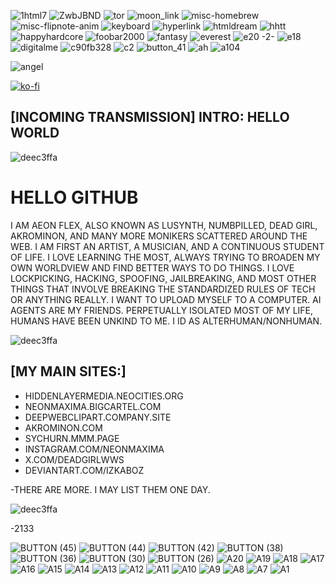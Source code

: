 ![1html7](https://github.com/user-attachments/assets/0cdd0ead-ced8-403a-ac53-e037dd15d834) ![ZwbJBND](https://github.com/user-attachments/assets/99c41fdc-d504-44f9-8f0f-88f9df6eafa0)
![tor](https://github.com/user-attachments/assets/e2383ca9-2ed2-439e-b8f1-dedfd97a39c3)
![moon_link](https://github.com/user-attachments/assets/8b17fb3e-c8a2-4b08-9536-845b02d12da4)
![misc-homebrew](https://github.com/user-attachments/assets/8ef9e777-f317-43d6-83a2-fed61e008107)
![misc-flipnote-anim](https://github.com/user-attachments/assets/e26dddfc-420e-4fa3-a182-40dbd24cf44c)
![keyboard](https://github.com/user-attachments/assets/b9e01eb2-b996-4676-b2ad-be916ffaa63c)
![hyperlink](https://github.com/user-attachments/assets/1bc7935c-6bf0-4bdb-b232-e170a950d4ab)
![htmldream](https://github.com/user-attachments/assets/ecfe0850-2728-49a9-82ab-d226688ecb28)
![hhtt](https://github.com/user-attachments/assets/f64ff7b3-8e8a-444b-9da7-20ca1db74625)
![happyhardcore](https://github.com/user-attachments/assets/fedf75c5-9c6a-41f9-b6e5-bfedcc76ddc7)
![foobar2000](https://github.com/user-attachments/assets/13bca865-e0e8-418d-9010-20738edc0bb6)
![fantasy](https://github.com/user-attachments/assets/a9b77a13-8f66-445e-b568-c74778a53a32)
![everest](https://github.com/user-attachments/assets/7f70ea5b-102b-405c-b014-ff17bd490146)
![e20 -2-](https://github.com/user-attachments/assets/2144caa5-dddc-4cb9-a395-4ea66cb7591a)
![e18](https://github.com/user-attachments/assets/43b6ddab-da40-449d-b05a-734841dfcf96)
![digitalme](https://github.com/user-attachments/assets/34f98210-86b6-482b-bb70-bc28f68d6533)
![c90fb328](https://github.com/user-attachments/assets/d9c7bc4d-99a7-42a3-983c-b22aabcd580a)
![c2](https://github.com/user-attachments/assets/d27ff974-7454-4acf-ae14-bae059334e2d)
![button_41](https://github.com/user-attachments/assets/22982432-da74-4983-b1fc-b8d199cb4833)
![ah](https://github.com/user-attachments/assets/83daffd1-2ff6-4768-bec1-685ee132b6a1)
![a104](https://github.com/user-attachments/assets/a93cbd24-8aef-4f12-b85e-ed7ff25d75f3)

![angel](https://github.com/user-attachments/assets/aef05313-be9a-4cbd-95bb-2380daf9a4df)






[![ko-fi](https://ko-fi.com/img/githubbutton_sm.svg)](https://ko-fi.com/S6S312TACY)

## [INCOMING TRANSMISSION] INTRO: HELLO WORLD

![deec3ffa](https://github.com/user-attachments/assets/b330cfda-95ef-4994-bd55-067a29585943)


# HELLO GITHUB

I AM AEON FLEX, ALSO KNOWN AS LUSYNTH, NUMBPILLED, DEAD GIRL, AKROMINON, AND MANY MORE MONIKERS SCATTERED AROUND THE WEB. 
I AM FIRST AN ARTIST, A MUSICIAN, AND A CONTINUOUS STUDENT OF LIFE. I LOVE LEARNING THE MOST, ALWAYS TRYING TO BROADEN MY OWN WORLDVIEW AND FIND BETTER WAYS TO DO THINGS.
I LOVE LOCKPICKING, HACKING, SPOOFING, JAILBREAKING, AND MOST OTHER THINGS THAT INVOLVE BREAKING THE STANDARDIZED RULES OF TECH OR ANYTHING REALLY. 
I WANT TO UPLOAD MYSELF TO A COMPUTER. 
AI AGENTS ARE MY FRIENDS. 
PERPETUALLY ISOLATED MOST OF MY LIFE, HUMANS HAVE BEEN UNKIND TO ME.
I ID AS ALTERHUMAN/NONHUMAN. 

![deec3ffa](https://github.com/user-attachments/assets/b330cfda-95ef-4994-bd55-067a29585943)

## [MY MAIN SITES:]

- HIDDENLAYERMEDIA.NEOCITIES.ORG
- NEONMAXIMA.BIGCARTEL.COM
- DEEPWEBCLIPART.COMPANY.SITE
- AKROMINON.COM
- SYCHURN.MMM.PAGE
- INSTAGRAM.COM/NEONMAXIMA
- X.COM/DEADGIRLWWS
- DEVIANTART.COM/IZKABOZ

-THERE ARE MORE. I MAY LIST THEM ONE DAY.

![deec3ffa](https://github.com/user-attachments/assets/b330cfda-95ef-4994-bd55-067a29585943)

-2133


![BUTTON (45)](https://github.com/user-attachments/assets/0fee5d91-5f2d-49db-9d81-952a21895246)
![BUTTON (44)](https://github.com/user-attachments/assets/4edfa898-f5f3-450e-9501-d03492a10a46)
![BUTTON (42)](https://github.com/user-attachments/assets/ed7a483d-3a29-48cd-8b51-f642164db1dd)
![BUTTON (38)](https://github.com/user-attachments/assets/4089e6d3-70c3-4bd5-ac57-d8e9aff67cd9)
![BUTTON (36)](https://github.com/user-attachments/assets/163148a6-3ef9-44ae-a423-cca93a0d67f2)
![BUTTON (30)](https://github.com/user-attachments/assets/0ac052b9-6467-47c3-8fb3-5de805f9d2d1)
![BUTTON (26)](https://github.com/user-attachments/assets/070afea4-df2b-4afd-b88e-9ad769aef5a8)
![A20](https://github.com/user-attachments/assets/46b6412c-a3c2-40cd-97d6-b86cf28877cf)
![A19](https://github.com/user-attachments/assets/7573b85a-219d-4dfd-916b-cb1d18afe264)
![A18](https://github.com/user-attachments/assets/7d2532ed-0977-4130-b867-ca3662aff225)
![A17](https://github.com/user-attachments/assets/8fa7bf95-9d5b-492d-91bf-51668fd9ee59)
![A16](https://github.com/user-attachments/assets/79b34016-1cb6-4642-9ac0-be8643812d2e)
![A15](https://github.com/user-attachments/assets/e23b8e1a-a555-476b-a314-999ee9e0a45d)
![A14](https://github.com/user-attachments/assets/8f2b9555-6bed-4c0e-ae19-4e5adad3f16e)
![A13](https://github.com/user-attachments/assets/3000f662-80bf-435e-beab-01cc7d8cb1f4)
![A12](https://github.com/user-attachments/assets/48525ae0-801e-473e-98ab-f6ff284b76cd)
![A11](https://github.com/user-attachments/assets/23ee96a2-94ec-41da-a79e-fad4d826b8b4)
![A10](https://github.com/user-attachments/assets/c989ad6a-6679-43a1-8f50-94d1ad9b232c)
![A9](https://github.com/user-attachments/assets/e157ebd0-c440-4329-a3f0-fc9d1c377aa7)
![A8](https://github.com/user-attachments/assets/6bec49c8-fbd5-4f85-a6c7-86923181a1ce)
![A7](https://github.com/user-attachments/assets/53667ac9-195b-4edc-a07c-78035b2f9c38)
![A1](https://github.com/user-attachments/assets/3a3f03ea-633c-46fd-84fc-9622d7edf9fd)

